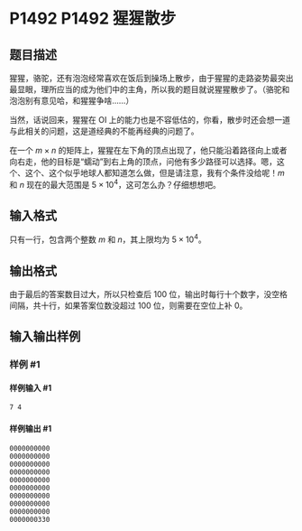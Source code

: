 # P1492 P1492 猩猩散步

## 题目描述

猩猩，骆驼，还有泡泡经常喜欢在饭后到操场上散步，由于猩猩的走路姿势最突出最显眼，理所应当的成为他们中的主角，所以我的题目就说猩猩散步了。（骆驼和泡泡别有意见哈，和猩猩争啥……）

当然，话说回来，猩猩在 OI 上的能力也是不容低估的，你看，散步时还会想一道与此相关的问题，这是道经典的不能再经典的问题了。

在一个 $m×n$ 的矩阵上，猩猩在左下角的顶点出现了，他只能沿着路径向上或者向右走，他的目标是“蠕动”到右上角的顶点，问他有多少路径可以选择。嗯，这个、这个、这个似乎地球人都知道怎么做，但是请注意，我有个条件没给呢！$m$ 和 $n$ 现在的最大范围是 $5\times 10^4$，这可怎么办？仔细想想吧。


## 输入格式

只有一行，包含两个整数 $m$ 和 $n$，其上限均为 $5\times 10^4$。


## 输出格式

由于最后的答案数目过大，所以只检查后 $100$ 位，输出时每行十个数字，没空格间隔，共十行，如果答案位数没超过 $100$ 位，则需要在空位上补 $0$。

 

## 输入输出样例

### 样例 #1

#### 样例输入 #1

```
7 4
```

#### 样例输出 #1

```
0000000000
0000000000
0000000000
0000000000
0000000000
0000000000
0000000000
0000000000
0000000000
0000000330
```
